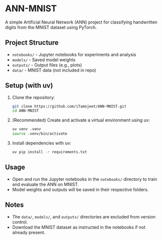 # ANN-MNIST

A simple Artificial Neural Network (ANN) project for classifying handwritten digits from the MNIST dataset using PyTorch.

## Project Structure
- `notebooks/` - Jupyter notebooks for experiments and analysis
- `models/` - Saved model weights
- `outputs/` - Output files (e.g., plots)
- `data/` - MNIST data (not included in repo)

## Setup (with uv)
1. Clone the repository:
   ```bash
   git clone https://github.com/iTamojeet/ANN-MNIST.git
   cd ANN-MNIST
   ```
2. (Recommended) Create and activate a virtual environment using uv:
   ```bash
   uv venv .venv
   source .venv/bin/activate
   ```
3. Install dependencies with uv:
   ```bash
   uv pip install -r requirements.txt
   ```

## Usage
- Open and run the Jupyter notebooks in the `notebooks/` directory to train and evaluate the ANN on MNIST.
- Model weights and outputs will be saved in their respective folders.

## Notes
- The `data/`, `models/`, and `outputs/` directories are excluded from version control.
- Download the MNIST dataset as instructed in the notebooks if not already present. 